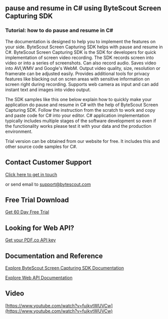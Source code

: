 ## pause and resume in C# using ByteScout Screen Capturing SDK

### Tutorial: how to do pause and resume in C#

The documentation is designed to help you to implement the features on your side. ByteScout Screen Capturing SDK helps with pause and resume in C#. ByteScout Screen Capturing SDK is the SDK for developers for quick implementation of screen video recording. The SDK records screen into video or into a series of screenshots. Can also record audio. Saves video into AVI,WMV and Google's WebM. Output video quality, size, resolution or framerate can be adjusted easily. Provides additional tools for privacy features like blacking out on scren areas with sensitive information on screen right during recording. Supports web camera as input and can add instant text and images into video output.

The SDK samples like this one below explain how to quickly make your application do pause and resume in C# with the help of ByteScout Screen Capturing SDK. Follow the instruction from the scratch to work and copy and paste code for C# into your editor. C# application implementation typically includes multiple stages of the software development so even if the functionality works please test it with your data and the production environment.

Trial version can be obtained from our website for free. It includes this and other source code samples for C#.

## Contact Customer Support

[Click here to get in touch](https://bytescout.zendesk.com/hc/en-us/requests/new?subject=ByteScout%20Screen%20Capturing%20SDK%20Question)

or send email to [support@bytescout.com](mailto:support@bytescout.com?subject=ByteScout%20Screen%20Capturing%20SDK%20Question) 

## Free Trial Download

[Get 60 Day Free Trial](https://bytescout.com/download/web-installer?utm_source=github-readme)

## Looking for Web API? 

[Get your PDF.co API key](https://pdf.co/documentation/api?utm_source=github-readme)

## Documentation and Reference

[Explore ByteScout Screen Capturing SDK Documentation](https://bytescout.com/documentation/index.html?utm_source=github-readme)

[Explore Web API Documentation](https://pdf.co/documentation/api?utm_source=github-readme)

## Video

[https://www.youtube.com/watch?v=fujkvtWUVCw](https://www.youtube.com/watch?v=fujkvtWUVCw)